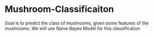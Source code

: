 # Mushroom-Classificaiton
Goal is to predict the class of mushrooms, given some features of the mushrooms. We will use Naive Bayes Model for this classification
